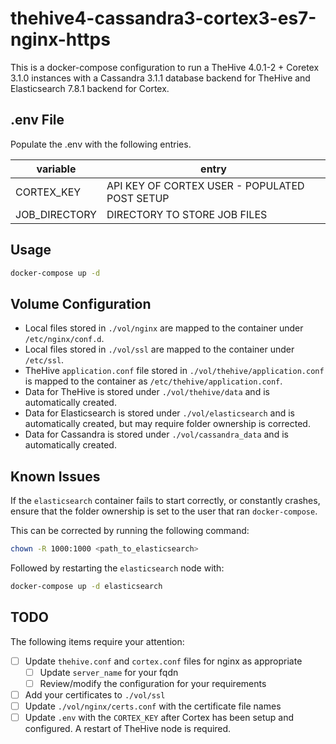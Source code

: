 # thehive4-cassandra3-cortex3-es7-nginx-https

This is a docker-compose configuration to run a TheHive 4.0.1-2 + Coretex 3.1.0 instances with a Cassandra 3.1.1 database backend for TheHive and Elasticsearch 7.8.1 backend for Cortex.

## .env File

Populate the .env with the following entries.  

| variable              | entry                                         |
|-----------------------|-----------------------------------------------|
| CORTEX_KEY            | API KEY OF CORTEX USER - POPULATED POST SETUP |
| JOB_DIRECTORY         | DIRECTORY TO STORE JOB FILES                  |

## Usage

```bash
docker-compose up -d
```

## Volume Configuration

- Local files stored in `./vol/nginx` are mapped to the container under `/etc/nginx/conf.d`.  
- Local files stored in `./vol/ssl` are mapped to the container under `/etc/ssl`.  
- TheHive `application.conf` file stored in `./vol/thehive/application.conf` is mapped to the container as `/etc/thehive/application.conf`.
- Data for TheHive is stored under `./vol/thehive/data` and is automatically created.
- Data for Elasticsearch is stored under `./vol/elasticsearch` and is automatically created, but may require folder ownership is corrected.
- Data for Cassandra is stored under `./vol/cassandra_data` and is automatically created.

## Known Issues

If the `elasticsearch` container fails to start correctly, or constantly crashes, ensure that the folder ownership is set to the user that ran `docker-compose`.  

This can be corrected by running the following command:

```bash
chown -R 1000:1000 <path_to_elasticsearch>
```

Followed by restarting the `elasticsearch` node with:

```bash
docker-compose up -d elasticsearch
```

## TODO

The following items require your attention:

- [ ] Update `thehive.conf` and `cortex.conf` files for nginx as appropriate
  - [ ] Update `server_name` for your fqdn
  - [ ] Review/modify the configuration for your requirements
- [ ] Add your certificates to `./vol/ssl`
- [ ] Update `./vol/nginx/certs.conf` with the certificate file names
- [ ] Update `.env` with the `CORTEX_KEY` after Cortex has been setup and configured.  A restart of TheHive node is required.
